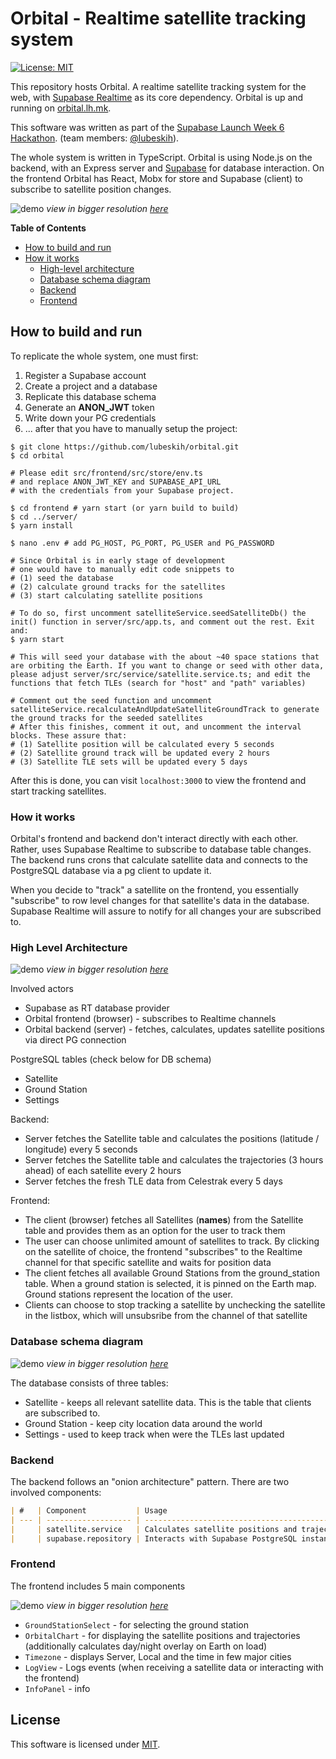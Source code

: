 # Orbital - Realtime satellite tracking system

[![License: MIT](https://img.shields.io/badge/License-MIT-yellow.svg)](LICENSE.md)

This repository hosts Orbital. A realtime satellite tracking system for the web, with [Supabase Realtime](https://supabase.com/docs/guides/realtime) as its core dependency. Orbital is up and running on [orbital.lh.mk](https://orbital.lh.mk).

This software was written as part of the [Supabase Launch Week 6 Hackathon](https://supabase.com/blog/launch-week-6-hackathon). (team members: [@lubeskih](https://github.com/lubeskih)).

The whole system is written in TypeScript. Orbital is using Node.js on the backend, with an Express server and [Supabase](Supabase) for database interaction. On the frontend Orbital has React, Mobx for store and Supabase (client) to subscribe to satellite position changes.

![demo](assets/demo.gif)
_view in bigger resolution [here]()_

**Table of Contents**

- [How to build and run](#How-to-build-and-run)
- [How it works](#How-it-works)
  - [High-level architecture]()
  - [Database schema diagram](#Database-models-and-relations-diagram)
  - [Backend]()
  - [Frontend]()

## How to build and run

To replicate the whole system, one must first:

1. Register a Supabase account
2. Create a project and a database
3. Replicate this database schema
4. Generate an **ANON_JWT** token
5. Write down your PG credentials
6. ... after that you have to manually setup the project:

```
$ git clone https://github.com/lubeskih/orbital.git
$ cd orbital

# Please edit src/frontend/src/store/env.ts
# and replace ANON_JWT_KEY and SUPABASE_API_URL
# with the credentials from your Supabase project.

$ cd frontend # yarn start (or yarn build to build)
$ cd ../server/
$ yarn install

$ nano .env # add PG_HOST, PG_PORT, PG_USER and PG_PASSWORD

# Since Orbital is in early stage of development
# one would have to manually edit code snippets to
# (1) seed the database
# (2) calculate ground tracks for the satellites
# (3) start calculating satellite positions

# To do so, first uncomment satelliteService.seedSatelliteDb() the init() function in server/src/app.ts, and comment out the rest. Exit and:
$ yarn start

# This will seed your database with the about ~40 space stations that are orbiting the Earth. If you want to change or seed with other data, please adjust server/src/service/satellite.service.ts; and edit the functions that fetch TLEs (search for "host" and "path" variables)

# Comment out the seed function and uncomment satelliteService.recalculateAndUpdateSatelliteGroundTrack to generate the ground tracks for the seeded satellites
# After this finishes, comment it out, and uncomment the interval blocks. These assure that:
# (1) Satellite position will be calculated every 5 seconds
# (2) Satellite ground track will be updated every 2 hours
# (3) Satellite TLE sets will be updated every 5 days
```

After this is done, you can visit `localhost:3000` to view the frontend and start tracking satellites.

### How it works

Orbital's frontend and backend don't interact directly with each other. Rather, uses Supabase Realtime to subscribe to database table changes. The backend runs crons that calculate satellite data and connects to the PostgreSQL database via a pg client to update it.

When you decide to "track" a satellite on the frontend, you essentially "subscribe" to row level changes for that satellite's data in the database. Supabase Realtime will assure to notify for all changes your are subscribed to.

### High Level Architecture

![demo](assets/high-level-orbital.png)
_view in bigger resolution [here]()_

Involved actors

- Supabase as RT database provider
- Orbital frontend (browser) - subscribes to Realtime channels
- Orbital backend (server) - fetches, calculates, updates satellite positions via direct PG connection

PostgreSQL tables (check below for DB schema)

- Satellite
- Ground Station
- Settings

Backend:

- Server fetches the Satellite table and calculates the positions (latitude / longitude) every 5 seconds
- Server fetches the Satellite table and calculates the trajectories (3 hours ahead) of each satellite every 2 hours
- Server fetches the fresh TLE data from Celestrak every 5 days

Frontend:

- The client (browser) fetches all Satellites (**names**) from the Satellite table and provides them as an option for the user to track them
- The user can choose unlimited amount of satellites to track. By clicking on the satellite of choice, the frontend "subscribes" to the Realtime channel for that specific satellite and waits for position data
- The client fetches all available Ground Stations from the ground_station table. When a ground station is selected, it is pinned on the Earth map. Ground stations represent the location of the user.
- Clients can choose to stop tracking a satellite by unchecking the satellite in the listbox, which will unsubsribe from the channel of that satellite

### Database schema diagram

![demo](assets/database-diagram.png)
_view in bigger resolution [here]()_

The database consists of three tables:

- Satellite - keeps all relevant satellite data. This is the table that clients are subscribed to.
- Ground Station - keep city location data around the world
- Settings - used to keep track when were the TLEs last updated

### Backend

The backend follows an "onion architecture" pattern. There are two involved components:

```markdown
| #   | Component           | Usage                                           |
| --- | ------------------- | ----------------------------------------------- |
|     | satellite.service   | Calculates satellite positions and trajectories |
|     | supabase.repository | Interacts with Supabase PostgreSQL instance     |
```

### Frontend

The frontend includes 5 main components

![demo](assets/components.png)
_view in bigger resolution [here]()_

- `GroundStationSelect` - for selecting the ground station
- `OrbitalChart` - for displaying the satellite positions and trajectories (additionally calculates day/night overlay on Earth on load)
- `Timezone` - displays Server, Local and the time in few major cities
- `LogView` - Logs events (when receiving a satellite data or interacting with the frontend)
- `InfoPanel` - info

## License

This software is licensed under [MIT](LICENSE.md).
